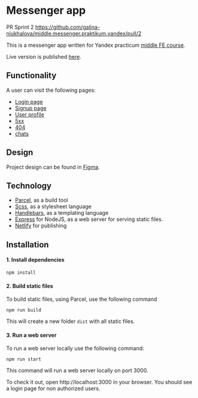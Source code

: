 # Messenger app

PR Sprint 2 https://github.com/galina-niukhalova/middle.messenger.praktikum.yandex/pull/2

This is a messenger app written for Yandex practicum [middle FE course](https://practicum.yandex.ru/profile/middle-frontend/).

Live version is published [here](https://galina-messenger.netlify.app).

## Functionality
A user can visit the following pages:
- [Login page](https://galina-messenger.netlify.app/)
- [Signup page](https://galina-messenger.netlify.app/signup)
- [User profile](https://galina-messenger.netlify.app/profile)
- [5xx](https://galina-messenger.netlify.app/error)
- [404](https://galina-messenger.netlify.app/random)
- [chats](https://galina-messenger.netlify.app/chats)

## Design
Project design can be found in [Figma](https://www.figma.com/file/EuBlJHo8hEbs4qs7NQc64c/Chat-Galina).

## Technology 
- [Parcel](https://parceljs.org/), as a build tool
- [Scss](https://sass-lang.com/), as a stylesheet language
- [Handlebars](https://handlebarsjs.com/), as a templating language
- [Express](https://expressjs.com/) for NodeJS, as a web server for serving static files.
- [Netlify](https://app.netlify.com/) for publishing

## Installation
#### 1. Install dependencies
```
npm install
```

#### 2. Build static files
To build static files, using Parcel, use the following command
```
npm run build
```
This will create a new folder `dist` with all static files.

#### 3. Run a web server
To run a web server locally use the following command: 
```
npm run start
```
This command will run a web server locally on port 3000.

To check it out, open http://localhost:3000 in your browser.
You should see a login page for non authorized users.

